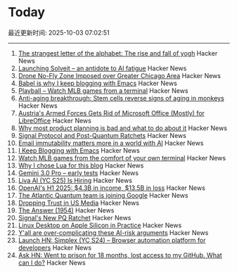 # Today

最近更新时间: 2025-10-03 07:02:51

--- 
1. [The strangest letter of the alphabet: The rise and fall of yogh](https://www.deadlanguagesociety.com/p/history-of-letter-yogh) Hacker News
2. [Launching Solveit – an antidote to AI fatigue](https://www.answer.ai/posts/2025-10-01-solveit-full.html) Hacker News
3. [Drone No-Fly Zone Imposed over Greater Chicago Area](https://www.twz.com/air/massive-drone-no-fly-zone-imposed-over-greater-chicago-area) Hacker News
4. [Babel is why I keep blogging with Emacs](https://entropicthoughts.com/why-stick-to-emacs-blog) Hacker News
5. [Playball – Watch MLB games from a terminal](https://github.com/paaatrick/playball) Hacker News
6. [Anti-aging breakthrough: Stem cells reverse signs of aging in monkeys](https://www.nad.com/news/anti-aging-breakthrough-stem-cells-reverse-signs-of-aging-in-monkeys) Hacker News
7. [Austria's Armed Forces Gets Rid of Microsoft Office (Mostly) for LibreOffice](https://news.itsfoss.com/austrian-forces-ditch-microsoft-office/) Hacker News
8. [Why most product planning is bad and what to do about it](https://blog.railway.com/p/product-planning-improvement) Hacker News
9. [Signal Protocol and Post-Quantum Ratchets](https://signal.org/blog/spqr/) Hacker News
10. [Email immutability matters more in a world with AI](https://www.fastmail.com/blog/not-written-with-ai/) Hacker News
11. [I Keep Blogging with Emacs](https://entropicthoughts.com/why-stick-to-emacs-blog) Hacker News
12. [Watch MLB games from the comfort of your own terminal](https://github.com/paaatrick/playball) Hacker News
13. [Why I chose Lua for this blog](https://andregarzia.com/2025/03/why-i-choose-lua-for-this-blog.html) Hacker News
14. [Gemini 3.0 Pro – early tests](https://twitter.com/chetaslua/status/1973694615518880236) Hacker News
15. [Liva AI (YC S25) Is Hiring](https://www.ycombinator.com/companies/liva-ai/jobs/6xM8JYU-founding-operations-lead) Hacker News
16. [OpenAI's H1 2025: $4.3B in income, $13.5B in loss](https://www.techinasia.com/news/openais-revenue-rises-16-to-4-3b-in-h1-2025) Hacker News
17. [The Atlantic Quantum team is joining Google](https://blog.google/technology/research/scaling-quantum-computing-even-faster-with-atlantic-quantum/) Hacker News
18. [Dropping Trust in US Media](https://news.gallup.com/poll/695762/trust-media-new-low.aspx) Hacker News
19. [The Answer (1954)](https://sfshortstories.com/?p=5983) Hacker News
20. [Signal's New PQ Ratchet](https://signal.org/blog/spqr/) Hacker News
21. [Linux Desktop on Apple Silicon in Practice](https://gist.github.com/akihikodaki/87df4149e7ca87f18dc56807ec5a1bc5) Hacker News
22. [Y'all are over-complicating these AI-risk arguments](https://dynomight.net/ai-risk/) Hacker News
23. [Launch HN: Simplex (YC S24) – Browser automation platform for developers](https://www.simplex.sh/) Hacker News
24. [Ask HN: Went to prison for 18 months, lost access to my GitHub. What can I do?](https://news.ycombinator.com/item?id=45451567) Hacker News
